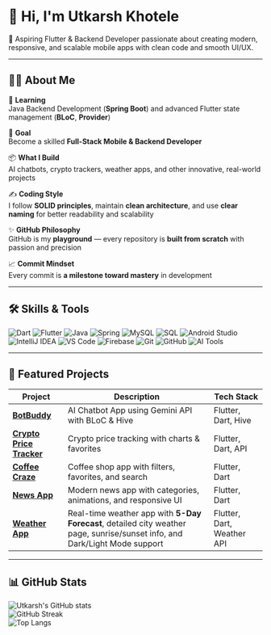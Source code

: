 # 👋 Hi, I'm Utkarsh Khotele  

🚀 Aspiring Flutter & Backend Developer passionate about creating modern, responsive, and scalable mobile apps with clean code and smooth UI/UX.

---

## 🧑‍💻 About Me  

🌱 **Learning**  
Java Backend Development (**Spring Boot**) and advanced Flutter state management (**BLoC**, **Provider**)  

🎯 **Goal**  
Become a skilled **Full-Stack Mobile & Backend Developer**  

📦 **What I Build**  
AI chatbots, crypto trackers, weather apps, and other innovative, real-world projects  

✍ **Coding Style**  
I follow **SOLID principles**, maintain **clean architecture**, and use **clear naming** for better readability and scalability  

✨ **GitHub Philosophy**  
GitHub is my **playground** — every repository is **built from scratch** with passion and precision  

📈 **Commit Mindset**  
Every commit is **a milestone toward mastery** in development  


 ---

## 🛠 Skills & Tools  

![Dart](https://img.shields.io/badge/Dart-%230175C2.svg?style=for-the-badge&logo=dart&logoColor=white)
![Flutter](https://img.shields.io/badge/Flutter-%2302569B.svg?style=for-the-badge&logo=flutter&logoColor=white)
![Java](https://img.shields.io/badge/Java-%23ED8B00.svg?style=for-the-badge&logo=openjdk&logoColor=white)
![Spring](https://img.shields.io/badge/Spring-%236DB33F.svg?style=for-the-badge&logo=spring&logoColor=white)
![MySQL](https://img.shields.io/badge/MySQL-%234479A1.svg?style=for-the-badge&logo=mysql&logoColor=white)
![SQL](https://img.shields.io/badge/SQL-%23025E8C.svg?style=for-the-badge&logo=database&logoColor=white)
![Android Studio](https://img.shields.io/badge/Android%20Studio-%233DDC84.svg?style=for-the-badge&logo=androidstudio&logoColor=white)
![IntelliJ IDEA](https://img.shields.io/badge/IntelliJ%20IDEA-%23000000.svg?style=for-the-badge&logo=intellijidea&logoColor=white)
![VS Code](https://img.shields.io/badge/VS%20Code-%23007ACC.svg?style=for-the-badge&logo=visualstudiocode&logoColor=white)
![Firebase](https://img.shields.io/badge/Firebase-%23FFCA28.svg?style=for-the-badge&logo=firebase&logoColor=black)
![Git](https://img.shields.io/badge/Git-%23F05033.svg?style=for-the-badge&logo=git&logoColor=white)
![GitHub](https://img.shields.io/badge/GitHub-%23121011.svg?style=for-the-badge&logo=github&logoColor=white)
![AI Tools](https://img.shields.io/badge/AI%20Tools-%23FF6F00.svg?style=for-the-badge&logo=openai&logoColor=white)

---

## 📌 Featured Projects  
| Project | Description | Tech Stack |
|---------|-------------|------------|
| [**BotBuddy**](https://github.com/Utkarshkhotele/BotBuddy) | AI Chatbot App using Gemini API with BLoC & Hive | Flutter, Dart, Hive |
| [**Crypto Price Tracker**](https://github.com/Utkarshkhotele/CryptoPriceTracker) | Crypto price tracking with charts & favorites | Flutter, Dart, API |
| [**Coffee Craze**](https://github.com/Utkarshkhotele/Coffee-Craze) | Coffee shop app with filters, favorites, and search | Flutter, Dart |
| [**News App**](https://github.com/Utkarshkhotele/NEWS-APP) | Modern news app with categories, animations, and responsive UI | Flutter, Dart |
| [**Weather App**](https://github.com/Utkarshkhotele/weather_app) | Real-time weather app with **5-Day Forecast**, detailed city weather page, sunrise/sunset info, and Dark/Light Mode support | Flutter, Dart, Weather API |

---
## 📊 GitHub Stats  

![Utkarsh's GitHub stats](https://github-readme-stats.vercel.app/api?username=Utkarshkhotele&show_icons=true&theme=tokyonight)  
![GitHub Streak](https://github-readme-streak-stats.herokuapp.com/?user=Utkarshkhotele&theme=tokyonight)  
![Top Langs](https://github-readme-stats.vercel.app/api/top-langs/?username=Utkarshkhotele&layout=compact&theme=tokyonight)
